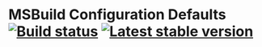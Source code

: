 # MSBuild Configuration Defaults [![Build status](https://ci.appveyor.com/api/projects/status/b04pij25k0dbfll9?svg=true)](https://ci.appveyor.com/project/PedroLamas/msbuildconfigurationdefaults "Build Status") [![Latest stable version](https://img.shields.io/nuget/v/MSBuildConfigurationDefaults.svg?style=flat)](https://www.nuget.org/packages/MSBuildConfigurationDefaults/ "Latest stable version")
